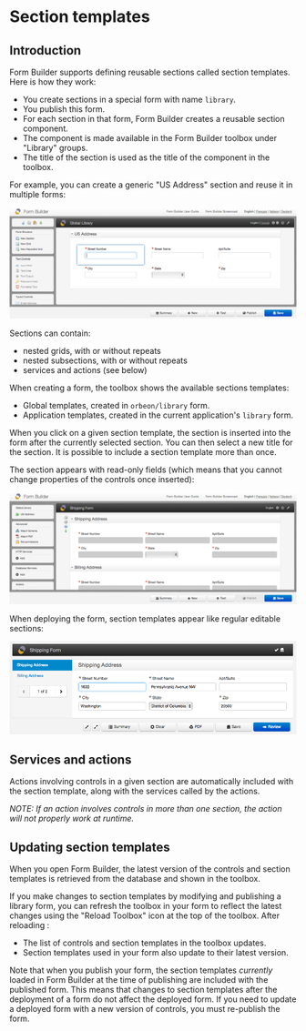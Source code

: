 # Section templates

<!-- toc -->

## Introduction

Form Builder supports defining reusable sections called section templates. Here is how they work:

- You create sections in a special form with name `library`.
- You publish this form.
- For each section in that form, Form Builder creates a reusable section component.
- The component is made available in the Form Builder toolbox under "Library" groups.
- The title of the section is used as the title of the component in the toolbox.

For example, you can create a generic "US Address" section and reuse it in multiple forms:

![Defining a section template in Form Builder](images/fb-section-template.png)

Sections can contain:

- nested grids, with or without repeats
- nested subsections, with or without repeats
- services and actions (see below)

When creating a form, the toolbox shows the available sections templates:

- Global templates, created in `orbeon/library` form.
- Application templates, created in the current application's `library` form.

When you click on a given section template, the section is inserted into the form after the currently selected section. You can then select a new title for the section. It is possible to include a section template more than once.

The section appears with read-only fields (which means that you cannot change properties of the controls once inserted):

![Using section templates in Form Builder](images/fb-section-template-use.png)

When deploying the form, section templates appear like regular editable sections:

![Section templates in Form Runner](images/fr-section-template.png)

## Services and actions

Actions involving controls in a given section are automatically included with the section template, along with the services called by the actions.

*NOTE: If an action involves controls in more than one section, the action will not properly work at runtime.*

## Updating section templates

When you open Form Builder, the latest version of the controls and section templates is retrieved from the database and shown in the toolbox.

If you make changes to section templates by modifying and publishing a library form, you can refresh the toolbox in your form to reflect the latest changes using the "Reload Toolbox" icon at the top of the toolbox. After reloading :

- The list of controls and section templates in the toolbox updates.
- Section templates used in your form also update to their latest version.

Note that when you publish your form, the section templates *currently* loaded in Form Builder at the time of publishing are included with the published form. This means that changes to section templates after the deployment of a form do not affect the deployed form. If you need to update a deployed form with a new version of controls, you must re-publish the form.
